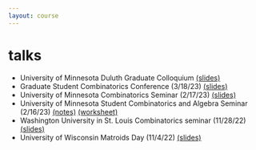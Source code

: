 ```yaml
---
layout: course
---
```


# talks

- University of Minnesota Duluth Graduate Colloquium [(slides)](/assets/talks/umd-23.pdf)
- Graduate Student Combinatorics Conference (3/18/23) [(slides)](/assets/talks/gscc2023.pdf)
- University of Minnesota Combinatorics Seminar (2/17/23) [(slides)](/assets/talks/umn-equiv-kl-23.pdf)
- University of Minnesota Student Combinatorics and Algebra Seminar (2/16/23) [(notes)](/assets/talks/alenvers.pdf) [(worksheet)](/assets/talks/LR-worksheet.pdf)
- Washington University in St. Louis Combinatorics seminar (11/28/22) [(slides)](https://trevorkarn.github.io/assets/wustl-equiv-kl-22.pdf)
- University of Wisconsin Matroids Day (11/4/22) [(slides)](https://trevorkarn.github.io/assets/matroids-day-2022.pdf)


